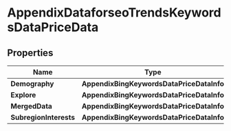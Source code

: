 # AppendixDataforseoTrendsKeywordsDataPriceData


## Properties

| Name | Type | Description | Notes |
|------------ | ------------- | ------------- | -------------|
**Demography** | **AppendixBingKeywordsDataPriceDataInfo** |  |[optional]|
**Explore** | **AppendixBingKeywordsDataPriceDataInfo** |  |[optional]|
**MergedData** | **AppendixBingKeywordsDataPriceDataInfo** |  |[optional]|
**SubregionInterests** | **AppendixBingKeywordsDataPriceDataInfo** |  |[optional]|